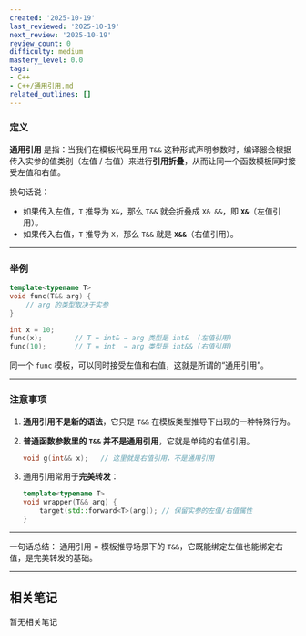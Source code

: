 ```yaml
---
created: '2025-10-19'
last_reviewed: '2025-10-19'
next_review: '2025-10-19'
review_count: 0
difficulty: medium
mastery_level: 0.0
tags:
- C++
- C++/通用引用.md
related_outlines: []
---
```



### 定义

**通用引用** 是指：当我们在模板代码里用 `T&&` 这种形式声明参数时，编译器会根据传入实参的值类别（左值 / 右值）来进行**引用折叠**，从而让同一个函数模板同时接受左值和右值。

换句话说：

* 如果传入左值，`T` 推导为 `X&`，那么 `T&&` 就会折叠成 `X& &&`，即 **`X&`**（左值引用）。
* 如果传入右值，`T` 推导为 `X`，那么 `T&&` 就是 **`X&&`**（右值引用）。

---

### 举例

```cpp
template<typename T>
void func(T&& arg) {
    // arg 的类型取决于实参
}

int x = 10;
func(x);        // T = int& → arg 类型是 int&  (左值引用)
func(10);       // T = int  → arg 类型是 int&& (右值引用)
```

同一个 `func` 模板，可以同时接受左值和右值，这就是所谓的“通用引用”。

---

### 注意事项

1. **通用引用不是新的语法**，它只是 `T&&` 在模板类型推导下出现的一种特殊行为。
2. **普通函数参数里的 `T&&` 并不是通用引用**，它就是单纯的右值引用。

   ```cpp
   void g(int&& x);   // 这里就是右值引用，不是通用引用
   ```
3. 通用引用常用于**完美转发**：

   ```cpp
   template<typename T>
   void wrapper(T&& arg) {
       target(std::forward<T>(arg)); // 保留实参的左值/右值属性
   }
   ```

---

一句话总结：
通用引用 = 模板推导场景下的 `T&&`，它既能绑定左值也能绑定右值，是完美转发的基础。

---

## 相关笔记
<!-- 自动生成 -->

暂无相关笔记

